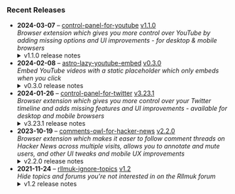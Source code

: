 ### Recent Releases

<!-- RECENT_RELEASES -->
<ul>
<li>
  <strong>2024-03-07</strong> – <a href="https://github.com/insin/control-panel-for-youtube">control-panel-for-youtube</a> <a href="https://github.com/insin/control-panel-for-youtube/releases/tag/v1.1.0">v1.1.0</a>
  <div><em>Browser extension which gives you more control over YouTube by adding missing options and UI improvements - for desktop &amp; mobile browsers</em></div>
  <details><summary>v1.1.0 release notes</summary><ul>
<li>Fixed Firefox permission issues (the extension was disabled by default after install on all platforms, it had to be manually enabled every time in Firefox for Android, and the Permissions page was completely blank in Firefox for Android so permissions couldn't be granted) by using Manifest Version 2 instead for the Firefox version</li>
<li>Improved the Japanese translation (thanks <a class="user-mention notranslate" data-hovercard-type="user" data-hovercard-url="/users/Catastravia/hovercard" data-octo-click="hovercard-link-click" data-octo-dimensions="link_type:self" href="https://github.com/Catastravia">@Catastravia</a>)</li>
<li>Fixed disconnectObservers() only disconnecting page observers</li>
</ul>
<p>hideShareThanksClip:</p>
<ul>
<li>Added a new option to hide the Share/Thanks/Clip buttons under a video (not enabled by default)</li>
</ul>
<p>hideChannels:</p>
<ul>
<li>You can now hide a channel while watching one of its videos - a "Hide channel" item is added to the video's ⋯ menu</li>
<li>This becomes an "Unhide channel" menu item if the channel is already hidden</li>
</ul>
<p>hideOpenApp:</p>
<ul>
<li>Fixed hiding "Open App" links when using YouTube in Japanese</li>
</ul>
<p>hideSponsored:</p>
<ul>
<li>Fixed related videos being hidden in the mobile version at tablet sizes when they contained an ad</li>
</ul>
<hr>
<p>Available in the following extension stores:</p>
<p><a href="https://chromewebstore.google.com/detail/control-panel-for-youtube/lodcanccmfbpjjpnngindkkmiehimile" rel="nofollow"><img src="https://private-user-images.githubusercontent.com/226692/307584913-08b44d7b-61d5-49f2-9a76-607eb36fe407.png?jwt=eyJhbGciOiJIUzI1NiIsInR5cCI6IkpXVCJ9.eyJpc3MiOiJnaXRodWIuY29tIiwiYXVkIjoicmF3LmdpdGh1YnVzZXJjb250ZW50LmNvbSIsImtleSI6ImtleTUiLCJleHAiOjE3MTAzNDk4MzUsIm5iZiI6MTcxMDM0OTUzNSwicGF0aCI6Ii8yMjY2OTIvMzA3NTg0OTEzLTA4YjQ0ZDdiLTYxZDUtNDlmMi05YTc2LTYwN2ViMzZmZTQwNy5wbmc_WC1BbXotQWxnb3JpdGhtPUFXUzQtSE1BQy1TSEEyNTYmWC1BbXotQ3JlZGVudGlhbD1BS0lBVkNPRFlMU0E1M1BRSzRaQSUyRjIwMjQwMzEzJTJGdXMtZWFzdC0xJTJGczMlMkZhd3M0X3JlcXVlc3QmWC1BbXotRGF0ZT0yMDI0MDMxM1QxNzA1MzVaJlgtQW16LUV4cGlyZXM9MzAwJlgtQW16LVNpZ25hdHVyZT03MzAzMmFjYTM2MjhhYThjNmI2ODJmN2Q0ZTg3NDRmNGVkZTNjYzJiMzI5OGM1YzIwOTQyN2VkYmJhMmJjYTZmJlgtQW16LVNpZ25lZEhlYWRlcnM9aG9zdCZhY3Rvcl9pZD0wJmtleV9pZD0wJnJlcG9faWQ9MCJ9.vr5tG0Zg7RFLYoTj4pXhGmcRMKqemAktVZN_FA0bGsI" alt="Chrome Web Store" content-type-secured-asset="image/png" secured-asset-link="" style="max-width: 100%;"></a> <a href="https://addons.mozilla.org/firefox/addon/control-panel-for-youtube/" rel="nofollow"><img src="https://private-user-images.githubusercontent.com/226692/307636781-566d72e8-bd40-43a4-9118-1768946f5b20.png?jwt=eyJhbGciOiJIUzI1NiIsInR5cCI6IkpXVCJ9.eyJpc3MiOiJnaXRodWIuY29tIiwiYXVkIjoicmF3LmdpdGh1YnVzZXJjb250ZW50LmNvbSIsImtleSI6ImtleTUiLCJleHAiOjE3MTAzNDk4MzUsIm5iZiI6MTcxMDM0OTUzNSwicGF0aCI6Ii8yMjY2OTIvMzA3NjM2NzgxLTU2NmQ3MmU4LWJkNDAtNDNhNC05MTE4LTE3Njg5NDZmNWIyMC5wbmc_WC1BbXotQWxnb3JpdGhtPUFXUzQtSE1BQy1TSEEyNTYmWC1BbXotQ3JlZGVudGlhbD1BS0lBVkNPRFlMU0E1M1BRSzRaQSUyRjIwMjQwMzEzJTJGdXMtZWFzdC0xJTJGczMlMkZhd3M0X3JlcXVlc3QmWC1BbXotRGF0ZT0yMDI0MDMxM1QxNzA1MzVaJlgtQW16LUV4cGlyZXM9MzAwJlgtQW16LVNpZ25hdHVyZT00ZjA0OTgyZDY2NDRhNjE3ZTlmMWMxNjJjMmM0NWY3MzA5MTRhODJhMDE1YzJlNjg3MWYzNmQwYWQ1YzRmMmU2JlgtQW16LVNpZ25lZEhlYWRlcnM9aG9zdCZhY3Rvcl9pZD0wJmtleV9pZD0wJnJlcG9faWQ9MCJ9.L5CItua8hOmQkXdFbi2ytNbxyhKLcqq1gm3xi_EFAQk" alt="Mozilla Add-ons" content-type-secured-asset="image/png" secured-asset-link="" style="max-width: 100%;"></a></p></details>
</li>
<li>
  <strong>2024-02-08</strong> – <a href="https://github.com/insin/astro-lazy-youtube-embed">astro-lazy-youtube-embed</a> <a href="https://github.com/insin/astro-lazy-youtube-embed/releases/tag/v0.3.0">v0.3.0</a>
  <div><em>Embed YouTube videos with a static placeholder which only embeds when you click</em></div>
  <details><summary>v0.3.0 release notes</summary><p>Astro 4 support</p></details>
</li>
<li>
  <strong>2024-01-26</strong> – <a href="https://github.com/insin/control-panel-for-twitter">control-panel-for-twitter</a> <a href="https://github.com/insin/control-panel-for-twitter/releases/tag/v3.23.1">v3.23.1</a>
  <div><em>Browser extension which gives you more control over your Twitter timeline and adds missing features and UI improvements - available for desktop and mobile browsers</em></div>
  <details><summary>v3.23.1 release notes</summary><ul>
<li>Hide the Ads nav item</li>
</ul>
<hr>
<p>Available in the following extension stores:</p>
<p><a href="https://apps.apple.com/app/id1668516167?platform=iphone" rel="nofollow"><img src="https://user-images.githubusercontent.com/226692/216768643-4756e33c-1e61-41a7-9c56-9bd80f10bcc9.png" alt="Apple App Store" style="max-width: 100%;"></a> <a href="https://chrome.google.com/webstore/detail/control-panel-for-twitter" rel="nofollow"><img src="https://user-images.githubusercontent.com/226692/212897023-9e66b1b0-e1cd-44df-a4f2-3d5bda80c5f8.png" alt="Chrome Web Store" style="max-width: 100%;"></a> <a href="https://addons.mozilla.org/firefox/addon/control-panel-for-twitter/" rel="nofollow"><img src="https://user-images.githubusercontent.com/226692/212897487-f3993495-2032-44a4-b0c6-1bd1d9cc56dd.png" alt="Firefox" style="max-width: 100%;"></a> <a href="https://microsoftedge.microsoft.com/addons/detail/control-panel-for-twitter/foccddlibbeccjiobcnakipdpkjiijjp" rel="nofollow"><img src="https://user-images.githubusercontent.com/226692/212897573-34b1af0a-dc5a-4aa2-a1e7-ca85d3823f9f.png" alt="Edge" style="max-width: 100%;"></a></p>
<h2>Screenshots</h2>
<h3>Nav Bar</h3>
<table>
<thead>
<tr>
<th>Before</th>
<th>After</th>
</tr>
</thead>
<tbody>
<tr>
<td><a target="_blank" rel="noopener noreferrer" href="https://private-user-images.githubusercontent.com/226692/301036711-9ae81d72-af05-4fad-ab65-53cf7e28e542.png?jwt=eyJhbGciOiJIUzI1NiIsInR5cCI6IkpXVCJ9.eyJpc3MiOiJnaXRodWIuY29tIiwiYXVkIjoicmF3LmdpdGh1YnVzZXJjb250ZW50LmNvbSIsImtleSI6ImtleTUiLCJleHAiOjE3MTAzNDk4MzUsIm5iZiI6MTcxMDM0OTUzNSwicGF0aCI6Ii8yMjY2OTIvMzAxMDM2NzExLTlhZTgxZDcyLWFmMDUtNGZhZC1hYjY1LTUzY2Y3ZTI4ZTU0Mi5wbmc_WC1BbXotQWxnb3JpdGhtPUFXUzQtSE1BQy1TSEEyNTYmWC1BbXotQ3JlZGVudGlhbD1BS0lBVkNPRFlMU0E1M1BRSzRaQSUyRjIwMjQwMzEzJTJGdXMtZWFzdC0xJTJGczMlMkZhd3M0X3JlcXVlc3QmWC1BbXotRGF0ZT0yMDI0MDMxM1QxNzA1MzVaJlgtQW16LUV4cGlyZXM9MzAwJlgtQW16LVNpZ25hdHVyZT1jMGQzZDZhNTcyNjcyMDE4ZjI2YTBiMGMwNDgzNDQ1OTFjYzJkMTg0YjMzMWRkYjU1OGYwMmRkNjhlZmI3Y2Y3JlgtQW16LVNpZ25lZEhlYWRlcnM9aG9zdCZhY3Rvcl9pZD0wJmtleV9pZD0wJnJlcG9faWQ9MCJ9.TuHqESmbx5JCsXW8ExjS2VcQ5kcLD91S3XVWsCDJpzQ"><img src="https://private-user-images.githubusercontent.com/226692/301036711-9ae81d72-af05-4fad-ab65-53cf7e28e542.png?jwt=eyJhbGciOiJIUzI1NiIsInR5cCI6IkpXVCJ9.eyJpc3MiOiJnaXRodWIuY29tIiwiYXVkIjoicmF3LmdpdGh1YnVzZXJjb250ZW50LmNvbSIsImtleSI6ImtleTUiLCJleHAiOjE3MTAzNDk4MzUsIm5iZiI6MTcxMDM0OTUzNSwicGF0aCI6Ii8yMjY2OTIvMzAxMDM2NzExLTlhZTgxZDcyLWFmMDUtNGZhZC1hYjY1LTUzY2Y3ZTI4ZTU0Mi5wbmc_WC1BbXotQWxnb3JpdGhtPUFXUzQtSE1BQy1TSEEyNTYmWC1BbXotQ3JlZGVudGlhbD1BS0lBVkNPRFlMU0E1M1BRSzRaQSUyRjIwMjQwMzEzJTJGdXMtZWFzdC0xJTJGczMlMkZhd3M0X3JlcXVlc3QmWC1BbXotRGF0ZT0yMDI0MDMxM1QxNzA1MzVaJlgtQW16LUV4cGlyZXM9MzAwJlgtQW16LVNpZ25hdHVyZT1jMGQzZDZhNTcyNjcyMDE4ZjI2YTBiMGMwNDgzNDQ1OTFjYzJkMTg0YjMzMWRkYjU1OGYwMmRkNjhlZmI3Y2Y3JlgtQW16LVNpZ25lZEhlYWRlcnM9aG9zdCZhY3Rvcl9pZD0wJmtleV9pZD0wJnJlcG9faWQ9MCJ9.TuHqESmbx5JCsXW8ExjS2VcQ5kcLD91S3XVWsCDJpzQ" content-type-secured-asset="image/png" style="max-width: 100%;"></a></td>
<td><a target="_blank" rel="noopener noreferrer" href="https://private-user-images.githubusercontent.com/226692/301036938-4e6a6858-8468-462d-93e3-04b3fe3f2285.png?jwt=eyJhbGciOiJIUzI1NiIsInR5cCI6IkpXVCJ9.eyJpc3MiOiJnaXRodWIuY29tIiwiYXVkIjoicmF3LmdpdGh1YnVzZXJjb250ZW50LmNvbSIsImtleSI6ImtleTUiLCJleHAiOjE3MTAzNDk4MzUsIm5iZiI6MTcxMDM0OTUzNSwicGF0aCI6Ii8yMjY2OTIvMzAxMDM2OTM4LTRlNmE2ODU4LTg0NjgtNDYyZC05M2UzLTA0YjNmZTNmMjI4NS5wbmc_WC1BbXotQWxnb3JpdGhtPUFXUzQtSE1BQy1TSEEyNTYmWC1BbXotQ3JlZGVudGlhbD1BS0lBVkNPRFlMU0E1M1BRSzRaQSUyRjIwMjQwMzEzJTJGdXMtZWFzdC0xJTJGczMlMkZhd3M0X3JlcXVlc3QmWC1BbXotRGF0ZT0yMDI0MDMxM1QxNzA1MzVaJlgtQW16LUV4cGlyZXM9MzAwJlgtQW16LVNpZ25hdHVyZT00ZDRhMzEyZmI0OGRlYjA3YTlmZWJkMTFhN2Y1YzQ5YzRkNmRiM2UzOTlhNmI1MTM2ZmRiMGU4ZTRhMTRhOTIzJlgtQW16LVNpZ25lZEhlYWRlcnM9aG9zdCZhY3Rvcl9pZD0wJmtleV9pZD0wJnJlcG9faWQ9MCJ9.sYzRdj9aEhwedY0F4xMTaoKhl2XTPvcuqeVg8nN-nn4"><img src="https://private-user-images.githubusercontent.com/226692/301036938-4e6a6858-8468-462d-93e3-04b3fe3f2285.png?jwt=eyJhbGciOiJIUzI1NiIsInR5cCI6IkpXVCJ9.eyJpc3MiOiJnaXRodWIuY29tIiwiYXVkIjoicmF3LmdpdGh1YnVzZXJjb250ZW50LmNvbSIsImtleSI6ImtleTUiLCJleHAiOjE3MTAzNDk4MzUsIm5iZiI6MTcxMDM0OTUzNSwicGF0aCI6Ii8yMjY2OTIvMzAxMDM2OTM4LTRlNmE2ODU4LTg0NjgtNDYyZC05M2UzLTA0YjNmZTNmMjI4NS5wbmc_WC1BbXotQWxnb3JpdGhtPUFXUzQtSE1BQy1TSEEyNTYmWC1BbXotQ3JlZGVudGlhbD1BS0lBVkNPRFlMU0E1M1BRSzRaQSUyRjIwMjQwMzEzJTJGdXMtZWFzdC0xJTJGczMlMkZhd3M0X3JlcXVlc3QmWC1BbXotRGF0ZT0yMDI0MDMxM1QxNzA1MzVaJlgtQW16LUV4cGlyZXM9MzAwJlgtQW16LVNpZ25hdHVyZT00ZDRhMzEyZmI0OGRlYjA3YTlmZWJkMTFhN2Y1YzQ5YzRkNmRiM2UzOTlhNmI1MTM2ZmRiMGU4ZTRhMTRhOTIzJlgtQW16LVNpZ25lZEhlYWRlcnM9aG9zdCZhY3Rvcl9pZD0wJmtleV9pZD0wJnJlcG9faWQ9MCJ9.sYzRdj9aEhwedY0F4xMTaoKhl2XTPvcuqeVg8nN-nn4" content-type-secured-asset="image/png" style="max-width: 100%;"></a></td>
</tr>
</tbody>
</table>
<h3>More Menu</h3>
<table>
<thead>
<tr>
<th>Before</th>
<th>After</th>
</tr>
</thead>
<tbody>
<tr>
<td><a target="_blank" rel="noopener noreferrer" href="https://private-user-images.githubusercontent.com/226692/301036904-3dbc13d6-caee-41eb-a2fa-8951246a0cab.png?jwt=eyJhbGciOiJIUzI1NiIsInR5cCI6IkpXVCJ9.eyJpc3MiOiJnaXRodWIuY29tIiwiYXVkIjoicmF3LmdpdGh1YnVzZXJjb250ZW50LmNvbSIsImtleSI6ImtleTUiLCJleHAiOjE3MTAzNDk4MzUsIm5iZiI6MTcxMDM0OTUzNSwicGF0aCI6Ii8yMjY2OTIvMzAxMDM2OTA0LTNkYmMxM2Q2LWNhZWUtNDFlYi1hMmZhLTg5NTEyNDZhMGNhYi5wbmc_WC1BbXotQWxnb3JpdGhtPUFXUzQtSE1BQy1TSEEyNTYmWC1BbXotQ3JlZGVudGlhbD1BS0lBVkNPRFlMU0E1M1BRSzRaQSUyRjIwMjQwMzEzJTJGdXMtZWFzdC0xJTJGczMlMkZhd3M0X3JlcXVlc3QmWC1BbXotRGF0ZT0yMDI0MDMxM1QxNzA1MzVaJlgtQW16LUV4cGlyZXM9MzAwJlgtQW16LVNpZ25hdHVyZT1iMjk5ZTkwZWFkZmVlMzY5YjA3NDc3MmJjOTFlNjRiYjZmZmJhNDZkMDdiZmIxMjVlNmI4MTZmYjA1MzI4ZTU0JlgtQW16LVNpZ25lZEhlYWRlcnM9aG9zdCZhY3Rvcl9pZD0wJmtleV9pZD0wJnJlcG9faWQ9MCJ9.vXNfInenUuiY6-vLBovcUvp5uDq46uJVF1IEokfaAvs"><img src="https://private-user-images.githubusercontent.com/226692/301036904-3dbc13d6-caee-41eb-a2fa-8951246a0cab.png?jwt=eyJhbGciOiJIUzI1NiIsInR5cCI6IkpXVCJ9.eyJpc3MiOiJnaXRodWIuY29tIiwiYXVkIjoicmF3LmdpdGh1YnVzZXJjb250ZW50LmNvbSIsImtleSI6ImtleTUiLCJleHAiOjE3MTAzNDk4MzUsIm5iZiI6MTcxMDM0OTUzNSwicGF0aCI6Ii8yMjY2OTIvMzAxMDM2OTA0LTNkYmMxM2Q2LWNhZWUtNDFlYi1hMmZhLTg5NTEyNDZhMGNhYi5wbmc_WC1BbXotQWxnb3JpdGhtPUFXUzQtSE1BQy1TSEEyNTYmWC1BbXotQ3JlZGVudGlhbD1BS0lBVkNPRFlMU0E1M1BRSzRaQSUyRjIwMjQwMzEzJTJGdXMtZWFzdC0xJTJGczMlMkZhd3M0X3JlcXVlc3QmWC1BbXotRGF0ZT0yMDI0MDMxM1QxNzA1MzVaJlgtQW16LUV4cGlyZXM9MzAwJlgtQW16LVNpZ25hdHVyZT1iMjk5ZTkwZWFkZmVlMzY5YjA3NDc3MmJjOTFlNjRiYjZmZmJhNDZkMDdiZmIxMjVlNmI4MTZmYjA1MzI4ZTU0JlgtQW16LVNpZ25lZEhlYWRlcnM9aG9zdCZhY3Rvcl9pZD0wJmtleV9pZD0wJnJlcG9faWQ9MCJ9.vXNfInenUuiY6-vLBovcUvp5uDq46uJVF1IEokfaAvs" content-type-secured-asset="image/png" style="max-width: 100%;"></a></td>
<td><a target="_blank" rel="noopener noreferrer" href="https://private-user-images.githubusercontent.com/226692/301036963-217104ee-63d9-4db9-8b26-4d7e7cd27873.png?jwt=eyJhbGciOiJIUzI1NiIsInR5cCI6IkpXVCJ9.eyJpc3MiOiJnaXRodWIuY29tIiwiYXVkIjoicmF3LmdpdGh1YnVzZXJjb250ZW50LmNvbSIsImtleSI6ImtleTUiLCJleHAiOjE3MTAzNDk4MzUsIm5iZiI6MTcxMDM0OTUzNSwicGF0aCI6Ii8yMjY2OTIvMzAxMDM2OTYzLTIxNzEwNGVlLTYzZDktNGRiOS04YjI2LTRkN2U3Y2QyNzg3My5wbmc_WC1BbXotQWxnb3JpdGhtPUFXUzQtSE1BQy1TSEEyNTYmWC1BbXotQ3JlZGVudGlhbD1BS0lBVkNPRFlMU0E1M1BRSzRaQSUyRjIwMjQwMzEzJTJGdXMtZWFzdC0xJTJGczMlMkZhd3M0X3JlcXVlc3QmWC1BbXotRGF0ZT0yMDI0MDMxM1QxNzA1MzVaJlgtQW16LUV4cGlyZXM9MzAwJlgtQW16LVNpZ25hdHVyZT04ZTgxN2IxNjA3NjkxMWIzYzhhZjhkZGQ4NjYxODQxNTE5NDU3YzkwZGFhYTFjYTQwMzZjNTk2Mjc0ZjBiNmM2JlgtQW16LVNpZ25lZEhlYWRlcnM9aG9zdCZhY3Rvcl9pZD0wJmtleV9pZD0wJnJlcG9faWQ9MCJ9.bUcMxZ_YggM0pDDJz8QyjIpJUp5LWc7UIW8B7kg735s"><img src="https://private-user-images.githubusercontent.com/226692/301036963-217104ee-63d9-4db9-8b26-4d7e7cd27873.png?jwt=eyJhbGciOiJIUzI1NiIsInR5cCI6IkpXVCJ9.eyJpc3MiOiJnaXRodWIuY29tIiwiYXVkIjoicmF3LmdpdGh1YnVzZXJjb250ZW50LmNvbSIsImtleSI6ImtleTUiLCJleHAiOjE3MTAzNDk4MzUsIm5iZiI6MTcxMDM0OTUzNSwicGF0aCI6Ii8yMjY2OTIvMzAxMDM2OTYzLTIxNzEwNGVlLTYzZDktNGRiOS04YjI2LTRkN2U3Y2QyNzg3My5wbmc_WC1BbXotQWxnb3JpdGhtPUFXUzQtSE1BQy1TSEEyNTYmWC1BbXotQ3JlZGVudGlhbD1BS0lBVkNPRFlMU0E1M1BRSzRaQSUyRjIwMjQwMzEzJTJGdXMtZWFzdC0xJTJGczMlMkZhd3M0X3JlcXVlc3QmWC1BbXotRGF0ZT0yMDI0MDMxM1QxNzA1MzVaJlgtQW16LUV4cGlyZXM9MzAwJlgtQW16LVNpZ25hdHVyZT04ZTgxN2IxNjA3NjkxMWIzYzhhZjhkZGQ4NjYxODQxNTE5NDU3YzkwZGFhYTFjYTQwMzZjNTk2Mjc0ZjBiNmM2JlgtQW16LVNpZ25lZEhlYWRlcnM9aG9zdCZhY3Rvcl9pZD0wJmtleV9pZD0wJnJlcG9faWQ9MCJ9.bUcMxZ_YggM0pDDJz8QyjIpJUp5LWc7UIW8B7kg735s" content-type-secured-asset="image/png" style="max-width: 100%;"></a></td>
</tr>
</tbody>
</table></details>
</li>
<li>
  <strong>2023-10-19</strong> – <a href="https://github.com/insin/comments-owl-for-hacker-news">comments-owl-for-hacker-news</a> <a href="https://github.com/insin/comments-owl-for-hacker-news/releases/tag/v2.2.0">v2.2.0</a>
  <div><em>Browser extension which makes it easer to follow comment threads on Hacker News across multiple visits, allows you to annotate and mute users, and other UI tweaks and mobile UX improvements</em></div>
  <details><summary>v2.2.0 release notes</summary><ul>
<li>Added an option to disable or require confirmation for hiding on list pages</li>
<li>Added an option to increase the contrast of submission text (enabled by default)</li>
</ul>
<hr>
<p>Available in the following extension stores:</p>
<p><a href="https://apps.apple.com/us/app/comments-owl-for-hacker-news/id6451333500" rel="nofollow"><img src="https://user-images.githubusercontent.com/226692/216768643-4756e33c-1e61-41a7-9c56-9bd80f10bcc9.png" alt="Apple App Store" style="max-width: 100%;"></a> <a href="https://addons.mozilla.org/en-US/firefox/addon/hn-comments-owl/" rel="nofollow"><img src="https://user-images.githubusercontent.com/226692/212897487-f3993495-2032-44a4-b0c6-1bd1d9cc56dd.png" alt="Firefox" style="max-width: 100%;"></a> <a href="https://chrome.google.com/webstore/detail/kpoggabejgbenjahggloahnnaolmfock?authuser=0&amp;hl=en" rel="nofollow"><img src="https://user-images.githubusercontent.com/226692/212897023-9e66b1b0-e1cd-44df-a4f2-3d5bda80c5f8.png" alt="Chrome" style="max-width: 100%;"></a></p></details>
</li>
<li>
  <strong>2021-11-24</strong> – <a href="https://github.com/insin/rllmuk-ignore-topics">rllmuk-ignore-topics</a> <a href="https://github.com/insin/rllmuk-ignore-topics/releases/tag/v1.2">v1.2</a>
  <div><em>Hide topics and forums you're not interested in on the Rllmuk forum</em></div>
  <details><summary>v1.2 release notes</summary><ul>
<li>Added support for the Fluid view</li>
<li>Added a collapse control for the Fluid sidebar</li>
</ul></details>
</li>
</ul>
<!-- /RECENT_RELEASES -->
